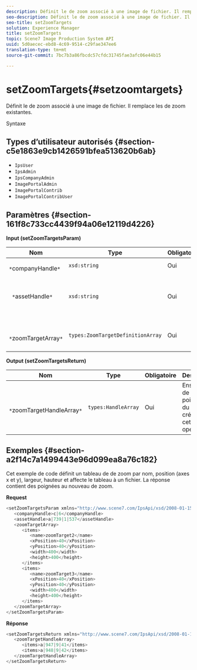 ```yaml
---
description: Définit le de zoom associé à une image de fichier. Il remplace les  de zoom existantes.
seo-description: Définit le de zoom associé à une image de fichier. Il remplace les  de zoom existantes.
seo-title: setZoomTargets
solution: Experience Manager
title: setZoomTargets
topic: Scene7 Image Production System API
uuid: 5d0aecec-ebd8-4c69-9514-c29fae347ee6
translation-type: tm+mt
source-git-commit: 7bc7b3a86fbcdc57cfdc31745fae3afc06e44b15

---
```



# setZoomTargets{#setzoomtargets}

Définit le de zoom associé à une image de fichier. Il remplace les  de zoom existantes.

Syntaxe

## Types d’utilisateur autorisés {#section-c5e1863e9cb1426591bfea513620b6ab}

* `IpsUser`
* `IpsAdmin`
* `IpsCompanyAdmin`
* `ImagePortalAdmin`
* `ImagePortalContrib`
* `ImagePortalContribUser`

## Paramètres {#section-161f8c733cc4439f94a06e12119d4226}

**Input (setZoomTargetsParam)**

| Nom | Type | Obligatoire | Description |
|---|---|---|---|
| ` *`companyHandle`*` | `xsd:string` | Oui |  poignée. |
| ` *`assetHandle`*` | `xsd:string` | Oui | Ressource avec le de zoom que vous souhaitez définir. |
| ` *`zoomTargetArray`*` | `types:ZoomTargetDefinitionArray` | Oui | Tableau de définitions de  de zoom. |

**Output (setZoomTargetsReturn)**

| Nom | Type | Obligatoire | Description |
|---|---|---|---|
| ` *`zoomTargetHandleArray`*` | `types:HandleArray` | Oui | Ensemble de poignées du de zoom créé par cette opération. |

## Exemples {#section-a2f14c7a1499443e96d099ea8a76c182}

Cet exemple de code définit un tableau de de zoom par nom, position (axes x et y), largeur, hauteur et affecte le tableau à un fichier. La réponse contient des poignées au nouveau de zoom.

**Request**

```java
<setZoomTargetsParam xmlns="http://www.scene7.com/IpsApi/xsd/2008-01-15">
   <companyHandle>c|6</companyHandle>
   <assetHandle>a|739|1|537</assetHandle>
   <zoomTargetArray>
      <items>
         <name>zoomTarget2</name>
         <xPosition>40</xPosition>
         <yPosition>40</yPosition>
         <width>400</width>
         <height>400</height>
      </items>
      <items>
         <name>zoomTarget3</name>
         <xPosition>40</xPosition>
         <yPosition>40</yPosition>
         <width>400</width>
         <height>400</height>
      </items>
   </zoomTargetArray>
</setZoomTargetsParam>
```

**Réponse**

```java
<setZoomTargetsReturn xmlns="http://www.scene7.com/IpsApi/xsd/2008-01-15">
   <zoomTargetHandleArray>
      <items>a|947|9|41</items>
      <items>a|948|9|42</items>
   </zoomTargetHandleArray>
</setZoomTargetsReturn>
```

